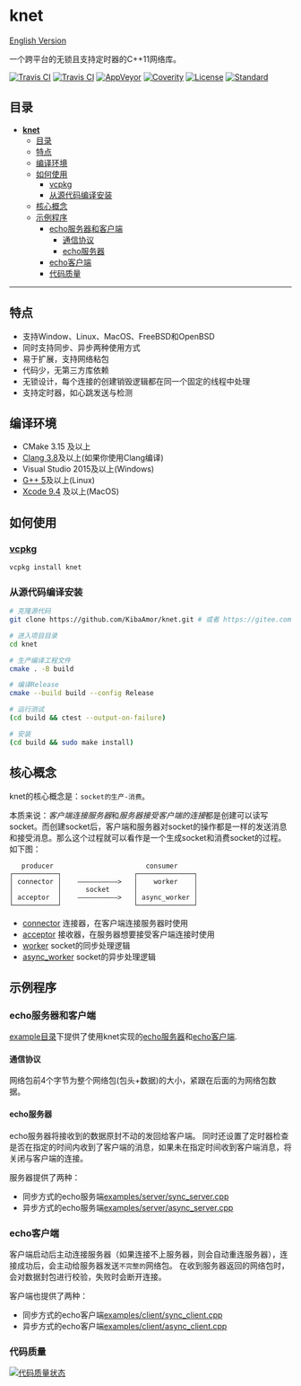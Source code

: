 # **knet**

[English Version](./README.md)

一个跨平台的无锁且支持定时器的C++11网络库。

[![Travis CI](https://img.shields.io/travis/kibaamor/knet/master?label=Linux&style=flat-square)](https://travis-ci.org/KibaAmor/knet)
[![Travis CI](https://img.shields.io/travis/kibaamor/knet/master?label=OSX&style=flat-square)](https://travis-ci.org/KibaAmor/knet)
[![AppVeyor](https://img.shields.io/appveyor/build/kibaamor/knet/master?label=Windows&style=flat-square)](https://ci.appveyor.com/project/KibaAmor/knet)
[![Coverity](https://img.shields.io/coverity/scan/20462?label=Coverity&style=flat-square)](https://scan.coverity.com/projects/kibaamor-knet)
[![License](https://img.shields.io/github/license/kibaamor/knet?label=License&style=flat-square)](./LICENSE)
[![Standard](https://img.shields.io/badge/C++-11-blue.svg?style=flat-square)](https://github.com/kibaamor/knet)

## 目录

- [**knet**](#knet)
  - [目录](#目录)
  - [特点](#特点)
  - [编译环境](#编译环境)
  - [如何使用](#如何使用)
    - [vcpkg](#vcpkg)
    - [从源代码编译安装](#从源代码编译安装)
  - [核心概念](#核心概念)
  - [示例程序](#示例程序)
    - [echo服务器和客户端](#echo服务器和客户端)
      - [通信协议](#通信协议)
      - [echo服务器](#echo服务器)
    - [echo客户端](#echo客户端)
    - [代码质量](#代码质量)

--------

## 特点

- 支持Window、Linux、MacOS、FreeBSD和OpenBSD
- 同时支持同步、异步两种使用方式
- 易于扩展，支持网络粘包
- 代码少，无第三方库依赖
- 无锁设计，每个连接的创建销毁逻辑都在同一个固定的线程中处理
- 支持定时器，如心跳发送与检测

## 编译环境

- CMake 3.15 及以上
- [Clang 3.8](http://clang.llvm.org/cxx_status.html)及以上(如果你使用Clang编译)
- Visual Studio 2015及以上(Windows)
- [G++ 5](https://gcc.gnu.org/gcc-5/changes.html#libstdcxx)及以上(Linux)
- [Xcode 9.4](https://stackoverflow.com/questions/28094794/why-does-apple-clang-disallow-c11-thread-local-when-official-clang-supports) 及以上(MacOS)

## 如何使用

### [vcpkg](https://github.com/microsoft/vcpkg)

```bash
vcpkg install knet
```

### 从源代码编译安装

```bash
# 克隆源代码
git clone https://github.com/KibaAmor/knet.git # 或者 https://gitee.com/kibaamor/knet

# 进入项目目录
cd knet

# 生产编译工程文件
cmake . -B build

# 编译Release
cmake --build build --config Release

# 运行测试
(cd build && ctest --output-on-failure)

# 安装
(cd build && sudo make install)
```

## 核心概念

knet的核心概念是：`socket的生产-消费`。

本质来说：*客户端连接服务器*和*服务器接受客户端的连接*都是创建可以读写socket。而创建socket后，客户端和服务器对socket的操作都是一样的发送消息和接受消息。那么这个过程就可以看作是一个生成socket和消费socket的过程。如下图：

```text
   producer                       consumer
┌───────────┐                  ┌──────────────┐   
│ connector │    ——————————>   │    worker    │            
│           │      socket      │              │   
│ acceptor  │    ——————————>   │ async_worker │       
└───────────┘                  └──────────────┘
```

- [connector](./src/kconnector.cpp) 连接器，在客户端连接服务器时使用
- [acceptor](./src/kacceptor.cpp) 接收器，在服务器想要接受客户端连接时使用
- [worker](./src/kworker.cpp) socket的同步处理逻辑
- [async_worker](./src/kworker.cpp) socket的异步处理逻辑

## 示例程序

### echo服务器和客户端

[example目录](./examples/)下提供了使用knet实现的[echo服务器](./examples/server)和[echo客户端](./examples/client).

#### 通信协议

网络包前4个字节为整个网络包(包头+数据)的大小，紧跟在后面的为网络包数据。

#### echo服务器

echo服务器将接收到的数据原封不动的发回给客户端。
同时还设置了定时器检查是否在指定的时间内收到了客户端的消息，如果未在指定时间收到客户端消息，将关闭与客户端的连接。

服务器提供了两种：

- 同步方式的echo服务端[examples/server/sync_server.cpp](./examples/server/sync_server.cpp)
- 异步方式的echo服务端[examples/server/async_server.cpp](./examples/server/async_server.cpp)

### echo客户端

客户端启动后主动连接服务器（如果连接不上服务器，则会自动重连服务器），连接成功后，会主动给服务器发送`不完整的`网络包。
在收到服务器返回的网络包时，会对数据封包进行校验，失败时会断开连接。

客户端也提供了两种：

- 同步方式的echo客户端[examples/client/sync_client.cpp](./examples/client/sync_client.cpp)
- 异步方式的echo客户端[examples/client/async_client.cpp](./examples/client/async_client.cpp)

### 代码质量

[![代码质量状态](https://codescene.io/projects/7651/status.svg)](https://codescene.io/projects/7651/jobs/latest-successful/results)
